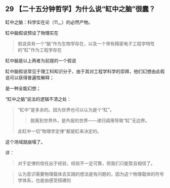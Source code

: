 ## 29 【二十五分钟哲学】为什么说“缸中之脑”很蠢？

缸中之脑：科学实在论（11__）的必然产物。



缸中脑假说预设了物理实在

> 假说具有一个“脑”作为生物学存在，以及一个带有精密电子工程学特性的“缸”作为工程学存在

缸中脑是以上两者为前提的一个假说

缸中脑假说常见于理工科知识分子，由于其对工程学科学的崇拜，他们幻想由此假说可以获得普遍性解释；

是一种全能幻想；



“缸中之脑”说法的逻辑不清之处：

> “缸中”是多余的。因为世界也可以认为是个“缸”。
>
> > 脱离到世界外，是外层的世界——递归调用导致“缸”无边界。
>
> 此缸中一切“物理学定律”都是缸来决定的。

这个场域就崩塌了。

 

评：

> 对于定律的信任出于经验，经验不一定可靠，但我们只能暂且相信了。

> 认为意识需要物理载体去实践的想法是有问题的，因为这个物理载体的符号学体系，也是由感受搭建的